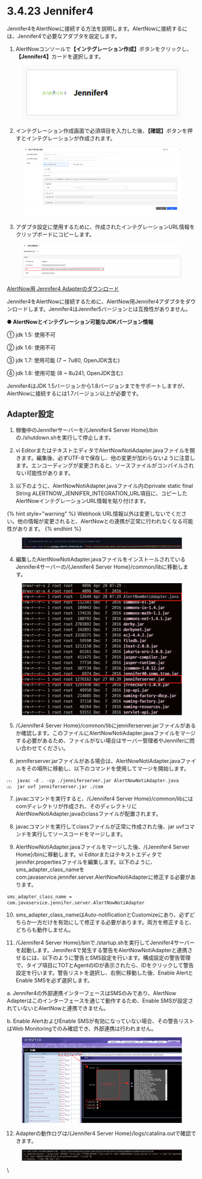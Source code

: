 # 3.4.23 Jennifer4

Jennifer4をAlertNowに接続する方法を説明します。AlertNowに接続するには、Jennifer4で必要なアダプタを設定します。



1. AlertNowコンソール&#x3067;**【インテグレーション作成】**&#x30DC;タンをクリックし、**【Jennifer4】**&#x30AB;ードを選択します。

<figure><img src="../../.gitbook/assets/image (438).png" alt=""><figcaption></figcaption></figure>

2. インテグレーション作成画面で必須項目を入力した後、**【確認】**&#x30DC;タンを押すとインテグレーションが作成されます。

<figure><img src="../../.gitbook/assets/image (439).png" alt=""><figcaption></figcaption></figure>

3. アダプタ設定に使用するために、作成されたインテグレーションURL情報をクリップボードにコピーします。

<figure><img src="../../.gitbook/assets/image (440).png" alt=""><figcaption></figcaption></figure>

[AlertNow用 Jennifer4 Adapterのダウンロード](http://./resource/AlertNowNotiAdapter.java)



Jennifer4をAlertNowに接続するために、AlertNow用Jennifer4アダプタをダウンロードします。Jennifer4はJennifer5バージョンとは互換性がありません。



**● AlertNowとインテグレーション可能なJDKバージョン情報**

&#x20;

① jdk 1.5: 使用不可

② jdk 1.6: 使用不可

③ jdk 1.7: 使用可能 (7 \~ 7u80, OpenJDK含む)

④ jdk 1.8: 使用可能 (8 \~ 8u241, OpenJDK含む)

&#x20;

Jennifer4はJDK 1.5バージョンから1.8バージョンまでをサポートしますが、AlertNowに接続するには1.7バージョン以上が必要です。



## **Adapter設定**

1. 稼働中のJenniferサーバーを/{Jennifer4 Server Home}/binの./shutdown.shを実行して停止します。



2. vi EditorまたはテキストエディタでAlertNowNotiAdapter.javaファイルを開きます。編集後、必ずUTF-8で保存し、他の変更が加わらないように注意します。エンコーディングが変更されると、ソースファイルがコンパイルされない可能性があります。



3. 以下のように、AlertNowNotiAdapter.javaファイル内のprivate static final String ALERTNOW\_JENNIFER\_INTEGRATION\_URL項目に、コピーしたAlertNowインテグレーションURL情報を貼り付けます。

{% hint style="warning" %}
Webhook URL情報以外は変更しないでください。他の情報が変更されると、AlertNowとの連携が正常に行われなくなる可能性があります。
{% endhint %}

<figure><img src="../../.gitbook/assets/image (441).png" alt=""><figcaption></figcaption></figure>



4. 編集したAlertNowNotiAdapter.javaファイルをインストールされているJennifer4サーバーの/{Jennifer4 Server Home}/common/libに移動します。

<figure><img src="../../.gitbook/assets/image (442).png" alt=""><figcaption></figcaption></figure>

5. /{Jennifer4 Server Home}/common/libにjenniferserver.jarファイルがあるか確認します。このファイルにAlertNowNotiAdapter.javaファイルをマージする必要があるため、ファイルがない場合はサーバー管理者やJenniferに問い合わせてください。



6. jenniferserver.jarファイルがある場合は、AlertNowNotiAdapter.javaファイルをその場所に移動し、以下のコマンドを使用してマージを開始します。

```
⑴  javac -d . -cp ./jenniferserver.jar AlertNowNotiAdapter.java
⑵  jar uvf jenniferserver.jar ./com
```

7. javacコマンドを実行すると、/{Jennifer4 Server Home}/common/libにはcomディレクトリが作成され、そのディレクトリにAlertNowNotiAdapter.javaのclassファイルが配置されます。

&#x20;

8. javacコマンドを実行してclassファイルが正常に作成された後、jar uvfコマンドを実行してソースコードをマージします。

&#x20;

9. AlertNowNotiAdapter.javaファイルをマージした後、/{Jennifer4 Server Home}/binに移動します。vi Editorまたはテキストエディタでjennifer.propertiesファイルを編集します。以下のように、sms\_adapter\_class\_nameをcom.javaservice.jennifer.server.AlertNowNotiAdapterに修正する必要があります。

```
sms_adapter_class_name = com.javaservice.jennifer.server.AlertNowNotiAdapter
```

&#x20;

10. sms\_adapter\_class\_nameはAuto-notificationとCustomizeにあり、必ずどちらか一方だけを有効にして修正する必要があります。両方を修正すると、どちらも動作しません。

&#x20;

11. /{Jennifer4 Server Home}/binで./startup.shを実行してJennifer4サーバーを起動します。Jennifer4で発生する警告をAlertNowNotiAdapterと連携させるには、以下のように警告とSMS設定を行います。構成設定の警告管理で、タイプ項目にTOTとAgentのIDが表示されたら、IDをクリックして警告設定を行います。警告リストを選択し、右側に移動した後、Enable AlertとEnable SMSを必ず選択します。

&#x20;

a. Jennifer4の外部連携インターフェースはSMSのみであり、AlertNow Adapterはこのインターフェースを通じて動作するため、Enable SMSが設定されていないとAlertNowと連携できません。

&#x20;

b. Enable AlertおよびEnable SMSが有効になっていない場合、その警告リストはWeb Monitoringでのみ確認でき、外部連携は行われません。



<figure><img src="../../.gitbook/assets/image.png" alt=""><figcaption></figcaption></figure>

12. Adapterの動作ログは/{Jennifer4 Server Home}/logs/catalina.outで確認できます。

<figure><img src="../../.gitbook/assets/image (1).png" alt=""><figcaption></figcaption></figure>

\
